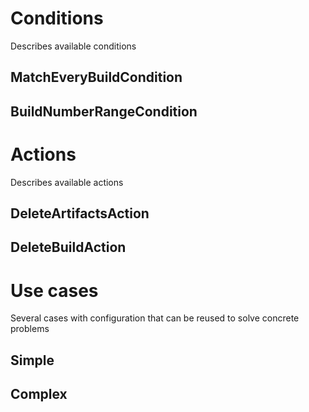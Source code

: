# Conditions
Describes available conditions
## MatchEveryBuildCondition
## BuildNumberRangeCondition

# Actions
Describes available actions
## DeleteArtifactsAction
## DeleteBuildAction

# Use cases
Several cases with configuration that can be reused to solve concrete problems
## Simple

## Complex
